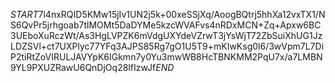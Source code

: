 $START$7l4nxRQID5KMw15jIv1UN2j5k+00xeSSjXq/AoogBQtrj5hhXa12vxTX1/NS6QvPr5jrhgoab7tlMOMt5DaDYMe5kzcWVAFvs4nRDxMCN+Zq+Apxw6BC3UEboXuRczWt/As3HgLVPZK6mVdgUXYdeVZrwT3jYsWjT72ZbSuiXhUG1JzLDZSVl+ct7UXPlyc77YFq3AJPS85Rg7gO1U5T9+mKIwKsg0l6/3wVpm7L7DiP2tiRtZoVIRULJAVYpK6IGkmn7y0Yu3mwWB8HcTBNKMM2PqU7x/a7LMBN9YL9PXUZRawU6QnDjOq28lfIzwJf$END$